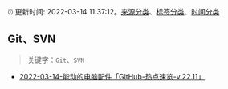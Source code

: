:alarm_clock: 更新时间: 2022-03-14 11:37:12。[来源分类](../README.md)、[标签分类](../TAGS.md)、[时间分类](../TIMELINE.md)

## Git、SVN


> 关键字：`Git`、`SVN`



- [2022-03-14-能动的电脑配件「GitHub-热点速览-v.22.11」](https://toutiao.io/k/s4njudj) 